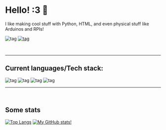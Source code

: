 # Hello! :3 👋

I like making cool stuff with Python, HTML, and even physical stuff like Arduinos and RPIs!

![tag](https://img.shields.io/badge/Furry%20:3-8A2BE2) [![tag](https://img.shields.io/youtube/channel/subscribers/UCKzLDB3cvUhWIpFibsmGV6g?style=social
)](https://youtube.com/channel/UCKzLDB3cvUhWIpFibsmGV6g)

<br />

____

## Current languages/Tech stack:

![tag](https://camo.githubusercontent.com/4cf7ce73029427615faf208d47dc4e3924b7c88ec71e4b560f2590862ed0799e/68747470733a2f2f696d672e736869656c64732e696f2f62616467652f68746d6c352d2532334533344632362e7376673f7374796c653d706c6173746963266c6f676f3d68746d6c35266c6f676f436f6c6f723d7768697465) ![tag](https://camo.githubusercontent.com/eb77c9d33b68f72424e688190443454ddf08bf97be58875634cd4caa56676e19/68747470733a2f2f696d672e736869656c64732e696f2f62616467652f6a6176617363726970742d2532333332333333302e7376673f7374796c653d706c6173746963266c6f676f3d6a617661736372697074266c6f676f436f6c6f723d253233463744463145) ![tag](https://camo.githubusercontent.com/3c49e31728bcaae1bf324071195b96048cdf7195f24c5dcc30f58e4b9c4f854c/68747470733a2f2f696d672e736869656c64732e696f2f62616467652f707974686f6e2d3336373041303f7374796c653d706c6173746963266c6f676f3d707974686f6e266c6f676f436f6c6f723d666664643534) ![tag](https://img.shields.io/badge/GO_(Currently_learning)-blue?style=plastic&logo=go)

____
<br />

## Some stats

[![Top Langs](https://github-readme-stats.vercel.app/api/top-langs/?username=YourFurryDeveloper&theme=radical)](https://github.com/anuraghazra/github-readme-stats)
[![My GitHub stats!](https://github-readme-stats.vercel.app/api?username=YourFurryDeveloper&theme=radical)](https://github.com/anuraghazra/github-readme-stats)
